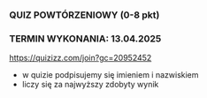 ### QUIZ POWTÓRZENIOWY (0-8 pkt)
### TERMIN WYKONANIA: 13.04.2025

https://quizizz.com/join?gc=20952452
- w quizie podpisujemy się imieniem i nazwiskiem
- liczy się za najwyższy zdobyty wynik